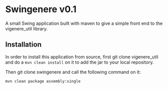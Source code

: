 # Swingenere v0.1

A small Swing application built with maven to give a simple front end to the vigenere_util library.

## Installation
In order to install this application from source, first git clone vigenere_util and do a `mvn clean install` on it to add the jar to your local repository.

Then git clone swingenere and call the following command on it:

```
mvn clean package assembly:single
```
